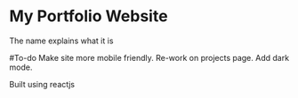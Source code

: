 # My Portfolio Website
The name explains what it is

#To-do
Make site more mobile friendly.
Re-work on projects page.
Add dark mode.

Built using reactjs
